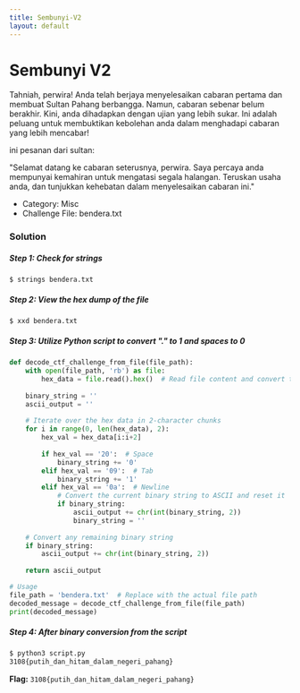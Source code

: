 ```yaml
---
title: Sembunyi-V2
layout: default
---
```


# Sembunyi V2
Tahniah, perwira! Anda telah berjaya menyelesaikan cabaran pertama dan membuat Sultan Pahang berbangga. Namun, cabaran sebenar belum berakhir. Kini, anda dihadapkan dengan ujian yang lebih sukar. Ini adalah peluang untuk membuktikan kebolehan anda dalam menghadapi cabaran yang lebih mencabar!

ini pesanan dari sultan:

"Selamat datang ke cabaran seterusnya, perwira. Saya percaya anda mempunyai kemahiran untuk mengatasi segala halangan. Teruskan usaha anda, dan tunjukkan kehebatan dalam menyelesaikan cabaran ini."

- Category: Misc
- Challenge File: bendera.txt

### Solution

##### Step 1: Check for strings 
```
$ strings bendera.txt
```

##### Step 2: View the hex dump of the file
```
$ xxd bendera.txt
```

##### Step 3: Utilize Python script to convert "." to 1 and spaces to 0
```py
def decode_ctf_challenge_from_file(file_path):
    with open(file_path, 'rb') as file:
        hex_data = file.read().hex()  # Read file content and convert to hex
    
    binary_string = ''
    ascii_output = ''
    
    # Iterate over the hex data in 2-character chunks
    for i in range(0, len(hex_data), 2):
        hex_val = hex_data[i:i+2]
        
        if hex_val == '20':  # Space
            binary_string += '0'
        elif hex_val == '09':  # Tab
            binary_string += '1'
        elif hex_val == '0a':  # Newline
            # Convert the current binary string to ASCII and reset it
            if binary_string:
                ascii_output += chr(int(binary_string, 2))
                binary_string = ''
    
    # Convert any remaining binary string
    if binary_string:
        ascii_output += chr(int(binary_string, 2))
    
    return ascii_output

# Usage
file_path = 'bendera.txt'  # Replace with the actual file path
decoded_message = decode_ctf_challenge_from_file(file_path)
print(decoded_message)
```

##### Step 4: After binary conversion from the script
```sh
$ python3 script.py
3108{putih_dan_hitam_dalam_negeri_pahang}
```

**Flag:** `3108{putih_dan_hitam_dalam_negeri_pahang}`



